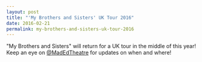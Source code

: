 ```yaml
---
layout: post
title: "'My Brothers and Sisters' UK Tour 2016"
date: 2016-02-21
permalink: my-brothers-and-sisters-uk-tour-2016
---
```


"My Brothers and Sisters" will return for a UK tour in the middle of this year! Keep an eye on [@MadEdTheatre](http://twitter.com/MadEdTheatre) for updates on when and where!
